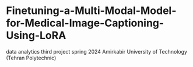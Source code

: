 # Finetuning-a-Multi-Modal-Model-for-Medical-Image-Captioning-Using-LoRA
data analytics third project spring 2024 Amirkabir University of Technology (Tehran Polytechnic)
